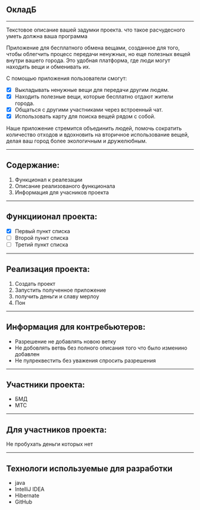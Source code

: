 ## ОкладБ

---

Текстовое описание вашей задумки проекта. что такое расчудесного уметь должна ваша программа 

Приложение для бесплатного обмена вещами, созданное для того, чтобы облегчить процесс передачи ненужных, но еще полезных вещей внутри вашего города. Это удобная платформа, где люди могут находить вещи и обменивать их.

С помощью приложения пользователи смогут:  
- [x] Выкладывать ненужные вещи для передачи другим людям.  
- [x] Находить полезные вещи, которые бесплатно отдают жители города.  
- [x] Общаться с другими участниками через встроенный чат.  
- [x] Использовать карту для поиска вещей рядом с собой.  

Наше приложение стремится объединить людей, помочь сократить количество отходов и вдохновить на вторичное использование вещей, делая ваш город более экологичным и дружелюбным.

---

## Содержание:

1. Функционал к реалезации 
2. Описание реализованого функционала 
3. Информация для учасников проекта

---

## Функциионал проекта: 

- [x] Первый пункт списка
- [ ] Второй пункт списка
- [ ] Третий пункт списка

---

## Реализация проекта:

1. Создать проект
2. Запустить полученное приложение
3. получить деньги и славу мерлоу
4. Пон

---

## Информация для контребьютеров:

* Разрешение не добавлять новою ветку 
* Не добовлять ветвь без полного описания того что было изменино  добавлен
* Не пулреквестить без уважения спросить разрешения

---

## Участники проекта:

* БМД
* МТС

---

## Для участников проекта:

Не пробухать деньги 
которых нет

---
## Технологи используемые для разработки 
* java
* IntelliJ IDEA
* Hibernate
* GitHub


